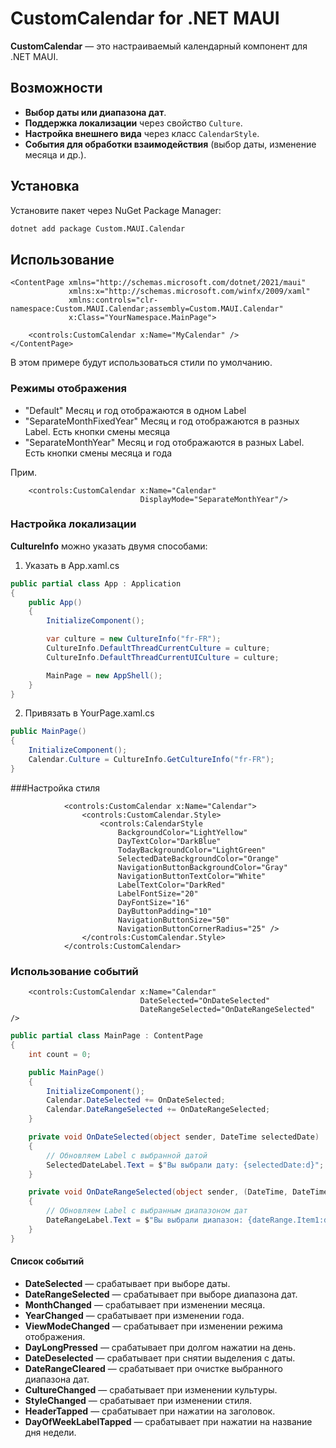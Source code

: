# CustomCalendar for .NET MAUI

**CustomCalendar** — это настраиваемый календарный компонент для .NET MAUI.

## Возможности

- **Выбор даты или диапазона дат**.
- **Поддержка локализации** через свойство `Culture`.
- **Настройка внешнего вида** через класс `CalendarStyle`.
- **События для обработки взаимодействия** (выбор даты, изменение месяца и др.).

## Установка

Установите пакет через NuGet Package Manager:

```bash
dotnet add package Custom.MAUI.Calendar
```
## Использование

```xaml
<ContentPage xmlns="http://schemas.microsoft.com/dotnet/2021/maui"
             xmlns:x="http://schemas.microsoft.com/winfx/2009/xaml"
             xmlns:controls="clr-namespace:Custom.MAUI.Calendar;assembly=Custom.MAUI.Calendar"
             x:Class="YourNamespace.MainPage">

    <controls:CustomCalendar x:Name="MyCalendar" />
</ContentPage>
```

В этом примере будут использоваться стили по умолчанию.

### Режимы отображения

- "Default" Месяц и год отображаются в одном Label
- "SeparateMonthFixedYear" Месяц и год отображаются в разных Label. Есть кнопки смены месяца
- "SeparateMonthYear" Месяц и год отображаются в разных Label. Есть кнопки смены месяца и года

Прим.
```xaml
    <controls:CustomCalendar x:Name="Calendar"
                             DisplayMode="SeparateMonthYear"/>
```

### Настройка локализации

**CultureInfo** можно указать двумя способами:

1. Указать в App.xaml.cs
```csharp
public partial class App : Application
{
    public App()
    {
        InitializeComponent();

        var culture = new CultureInfo("fr-FR");
        CultureInfo.DefaultThreadCurrentCulture = culture;
        CultureInfo.DefaultThreadCurrentUICulture = culture;

        MainPage = new AppShell();
    }
}
```

2. Привязать в YourPage.xaml.cs
```csharp
public MainPage()
{
    InitializeComponent();
    Calendar.Culture = CultureInfo.GetCultureInfo("fr-FR");
}
```

###Настройка стиля

```xaml
            <controls:CustomCalendar x:Name="Calendar">
                <controls:CustomCalendar.Style>
                    <controls:CalendarStyle
                        BackgroundColor="LightYellow"
                        DayTextColor="DarkBlue"
                        TodayBackgroundColor="LightGreen"
                        SelectedDateBackgroundColor="Orange"
                        NavigationButtonBackgroundColor="Gray"
                        NavigationButtonTextColor="White"
                        LabelTextColor="DarkRed"
                        LabelFontSize="20"
                        DayFontSize="16"
                        DayButtonPadding="10"
                        NavigationButtonSize="50"
                        NavigationButtonCornerRadius="25" />
                </controls:CustomCalendar.Style>
            </controls:CustomCalendar>
```


### Использование событий

```xaml
    <controls:CustomCalendar x:Name="Calendar"
                             DateSelected="OnDateSelected"
                             DateRangeSelected="OnDateRangeSelected" />
```

```csharp
public partial class MainPage : ContentPage
{
    int count = 0;

    public MainPage()
    {
        InitializeComponent();
        Calendar.DateSelected += OnDateSelected;
        Calendar.DateRangeSelected += OnDateRangeSelected;
    }

    private void OnDateSelected(object sender, DateTime selectedDate)
    {
        // Обновляем Label с выбранной датой
        SelectedDateLabel.Text = $"Вы выбрали дату: {selectedDate:d}";
    }

    private void OnDateRangeSelected(object sender, (DateTime, DateTime) dateRange)
    {
        // Обновляем Label с выбранным диапазоном дат
        DateRangeLabel.Text = $"Вы выбрали диапазон: {dateRange.Item1:d} - {dateRange.Item2:d}";
    }
}
```

#### Список событий

- **DateSelected**  — срабатывает при выборе даты.
- **DateRangeSelected**  — срабатывает при выборе диапазона дат.
- **MonthChanged** — срабатывает при изменении месяца.
- **YearChanged**  — срабатывает при изменении года.
- **ViewModeChanged**  — срабатывает при изменении режима отображения.
- **DayLongPressed**  — срабатывает при долгом нажатии на день.
- **DateDeselected**  — срабатывает при снятии выделения с даты.
- **DateRangeCleared**  — срабатывает при очистке выбранного диапазона дат.
- **CultureChanged**  — срабатывает при изменении культуры.
- **StyleChanged**  — срабатывает при изменении стиля.
- **HeaderTapped**  — срабатывает при нажатии на заголовок.
- **DayOfWeekLabelTapped**  — срабатывает при нажатии на название дня недели.

